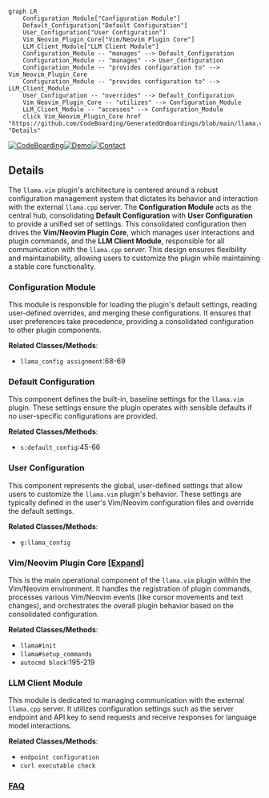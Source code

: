 ```mermaid
graph LR
    Configuration_Module["Configuration Module"]
    Default_Configuration["Default Configuration"]
    User_Configuration["User Configuration"]
    Vim_Neovim_Plugin_Core["Vim/Neovim Plugin Core"]
    LLM_Client_Module["LLM Client Module"]
    Configuration_Module -- "manages" --> Default_Configuration
    Configuration_Module -- "manages" --> User_Configuration
    Configuration_Module -- "provides configuration to" --> Vim_Neovim_Plugin_Core
    Configuration_Module -- "provides configuration to" --> LLM_Client_Module
    User_Configuration -- "overrides" --> Default_Configuration
    Vim_Neovim_Plugin_Core -- "utilizes" --> Configuration_Module
    LLM_Client_Module -- "accesses" --> Configuration_Module
    click Vim_Neovim_Plugin_Core href "https://github.com/CodeBoarding/GeneratedOnBoardings/blob/main/llama.vim/Vim_Neovim_Plugin_Core.md" "Details"
```

[![CodeBoarding](https://img.shields.io/badge/Generated%20by-CodeBoarding-9cf?style=flat-square)](https://github.com/CodeBoarding/GeneratedOnBoardings)[![Demo](https://img.shields.io/badge/Try%20our-Demo-blue?style=flat-square)](https://www.codeboarding.org/demo)[![Contact](https://img.shields.io/badge/Contact%20us%20-%20contact@codeboarding.org-lightgrey?style=flat-square)](mailto:contact@codeboarding.org)

## Details

The `llama.vim` plugin's architecture is centered around a robust configuration management system that dictates its behavior and interaction with the external `llama.cpp` server. The **Configuration Module** acts as the central hub, consolidating **Default Configuration** with **User Configuration** to provide a unified set of settings. This consolidated configuration then drives the **Vim/Neovim Plugin Core**, which manages user interactions and plugin commands, and the **LLM Client Module**, responsible for all communication with the `llama.cpp` server. This design ensures flexibility and maintainability, allowing users to customize the plugin while maintaining a stable core functionality.

### Configuration Module
This module is responsible for loading the plugin's default settings, reading user-defined overrides, and merging these configurations. It ensures that user preferences take precedence, providing a consolidated configuration to other plugin components.


**Related Classes/Methods**:

- `llama_config assignment`:68-69


### Default Configuration
This component defines the built-in, baseline settings for the `llama.vim` plugin. These settings ensure the plugin operates with sensible defaults if no user-specific configurations are provided.


**Related Classes/Methods**:

- `s:default_config`:45-66


### User Configuration
This component represents the global, user-defined settings that allow users to customize the `llama.vim` plugin's behavior. These settings are typically defined in the user's Vim/Neovim configuration files and override the default settings.


**Related Classes/Methods**:

- `g:llama_config`


### Vim/Neovim Plugin Core [[Expand]](./Vim_Neovim_Plugin_Core.md)
This is the main operational component of the `llama.vim` plugin within the Vim/Neovim environment. It handles the registration of plugin commands, processes various Vim/Neovim events (like cursor movements and text changes), and orchestrates the overall plugin behavior based on the consolidated configuration.


**Related Classes/Methods**:

- `llama#init`
- `llama#setup_commands`
- `autocmd block`:195-219


### LLM Client Module
This module is dedicated to managing communication with the external `llama.cpp` server. It utilizes configuration settings such as the server endpoint and API key to send requests and receive responses for language model interactions.


**Related Classes/Methods**:

- `endpoint configuration`
- `curl executable check`




### [FAQ](https://github.com/CodeBoarding/GeneratedOnBoardings/tree/main?tab=readme-ov-file#faq)